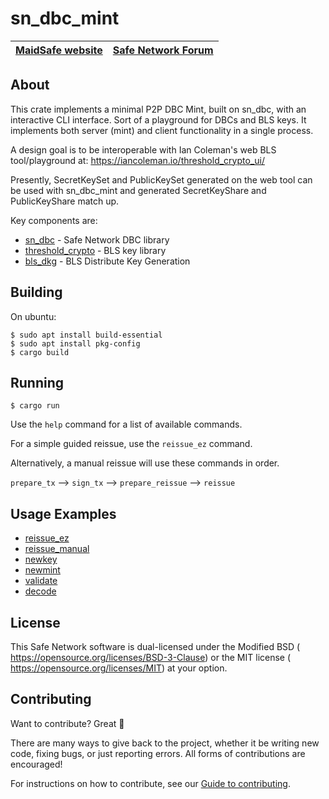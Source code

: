 # sn_dbc_mint

[MaidSafe website](http://maidsafe.net) | [Safe Network Forum](https://safenetforum.org/)
:-------------------------------------: | :---------------------------------------------:

## About

This crate implements a minimal P2P DBC Mint, built on sn_dbc, with an interactive CLI
interface.  Sort of a playground for DBCs and BLS keys.  It implements both server (mint)
and client functionality in a single process.

A design goal is to be interoperable with Ian Coleman's web BLS tool/playground at:
https://iancoleman.io/threshold_crypto_ui/

Presently, SecretKeySet and PublicKeySet generated on the web tool can be used with sn_dbc_mint
and generated SecretKeyShare and PublicKeyShare match up.

Key components are:
* [sn_dbc](https://github.com/maidsafe/sn_dbc/) - Safe Network DBC library
* [threshold_crypto](https://github.com/poanetwork/threshold_crypto) - BLS key library
* [bls_dkg](https://github.com/maidsafe/bls_dkg) - BLS Distribute Key Generation


## Building

On ubuntu:

```
$ sudo apt install build-essential
$ sudo apt install pkg-config
$ cargo build
```

## Running

```
$ cargo run
```

Use the `help` command for a list of available commands.

For a simple guided reissue, use the `reissue_ez` command.

Alternatively, a manual reissue will use these commands in order.

`prepare_tx` --> `sign_tx` --> `prepare_reissue` --> `reissue`

## Usage Examples

* [reissue_ez](./doc/examples/reissue_ez.txt)
* [reissue_manual](./doc/examples/reissue_manual.txt)
* [newkey](./doc/examples/newkey.txt)
* [newmint](./doc/examples/newmint.txt)
* [validate](./doc/examples/validate.txt)
* [decode](./doc/examples/decode.txt)

## License

This Safe Network software is dual-licensed under the Modified BSD (<LICENSE-BSD> <https://opensource.org/licenses/BSD-3-Clause>) or the MIT license (<LICENSE-MIT> <https://opensource.org/licenses/MIT>) at your option.

## Contributing

Want to contribute? Great :tada:

There are many ways to give back to the project, whether it be writing new code, fixing bugs, or just reporting errors. All forms of contributions are encouraged!

For instructions on how to contribute, see our [Guide to contributing](https://github.com/maidsafe/QA/blob/master/CONTRIBUTING.md).
